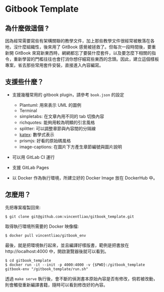 # Gitbook Template 

## 為什麼做這個 ?

因為經常需要寫些有架構關聯的教學文件，加上那些教學文件很經常被散落在各地，沒什麼組織性，後來用了 GitBook 感覺被拯救了。但每次一段時間後，要重新開 GitBook 來寫新東西時，網網都忘了要裝什麼套件，以及要怎麼下相關的指令，重新學習的門檻往往也會打消你想仔細寫些東西的念頭。因此，建立這個樣板專案，省去那些常用套件安裝，直接進入內容編寫。

## 支援些什麼？

* 支援幾種常用的 gitbook plugin，請參考 `book.json` 的設定
    * Plantuml: 用來表示 UML 的圖例
    * Terminal
    * simpletabs: 在文章內用不同的 tab 切換內容
    * richquotes: 能夠用較為明顯的引言風格
    * splitter: 可以調整章節與內容間的分隔線
    * [katex](https://github.com/GitbookIO/plugin-katex): 數學式表示 
    * prismjs: 好看的原始碼風格
    * image-captions: 在圖片下方產生章節編號與圖片說明

* 可以用 GitLab CI 運行
* 支援 GitLab Pages 
* 以 Docker 作為執行環境，所建立好的 Docker Image 放在 DockerHub 中。

## 怎麼用？

先把專案複製回來: 

```
$ git clone git@github.com:vincentliao/gitbook_template.git
```


取得執行環境所需要的 Docker 映像檔:

```
$ docker pull vincentliao/gitbook_env
```

最後，就是把環境執行起來，並且編譯好樣版書，範例是把書放在 http://localhost:4000 中，開啟瀏覽器後就可以看到。

```
$ cd gitbook_template
$ docker run -it --init -p 4000:4000 -v {$PWD}:/gitbook_template gitbook-env "/gitbook_template/run.sh"
```

透過 `make serve` 執行後，會不斷的偵測書本原始內容是否有修改，倘若被改動，則會觸發重新編譯書籍，隨時可以看到修改好的內容。
